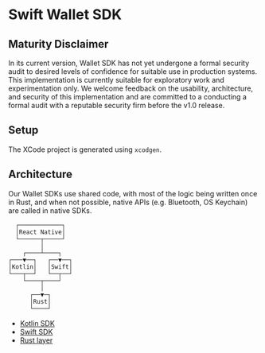 # Swift Wallet SDK

## Maturity Disclaimer

In its current version, Wallet SDK has not yet undergone a formal security audit
to desired levels of confidence for suitable use in production systems. This
implementation is currently suitable for exploratory work and experimentation
only. We welcome feedback on the usability, architecture, and security of this
implementation and are committed to a conducting a formal audit with a reputable
security firm before the v1.0 release.

## Setup

The XCode project is generated using `xcodgen`.

## Architecture

Our Wallet SDKs use shared code, with most of the logic being written once in
Rust, and when not possible, native APIs (e.g. Bluetooth, OS Keychain) are
called in native SDKs.

```
  ┌────────────┐
  │React Native│
  └──────┬─────┘
         │
    ┌────┴────┐
┌───▼──┐   ┌──▼──┐
│Kotlin│   │Swift│
└───┬──┘   └──┬──┘
    └────┬────┘
         │
      ┌──▼─┐
      │Rust│
      └────┘
```
- [Kotlin SDK](https://github.com/spruceid/wallet-sdk-kt)
- [Swift SDK](https://github.com/spruceid/wallet-sdk-swift)
- [Rust layer](https://github.com/spruceid/wallet-sdk-rs)
